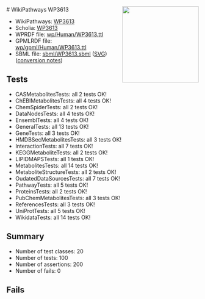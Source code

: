 <img style="float: right; width: 200px" src="../logo.png" />
# WikiPathways WP3613

* WikiPathways: [WP3613](https://identifiers.org/wikipathways:WP3613)
* Scholia: [WP3613](https://scholia.toolforge.org/wikipathways/WP3613)
* WPRDF file: [wp/Human/WP3613.ttl](../wp/Human/WP3613.ttl)
* GPMLRDF file: [wp/gpml/Human/WP3613.ttl](../wp/gpml/Human/WP3613.ttl)
* SBML file: [sbml/WP3613.sbml](../sbml/WP3613.sbml) ([SVG](../sbml/WP3613.svg)) ([conversion notes](../sbml/WP3613.txt))

## Tests
* CASMetabolitesTests: all 2 tests OK!
* ChEBIMetabolitesTests: all 4 tests OK!
* ChemSpiderTests: all 2 tests OK!
* DataNodesTests: all 4 tests OK!
* EnsemblTests: all 4 tests OK!
* GeneralTests: all 13 tests OK!
* GeneTests: all 3 tests OK!
* HMDBSecMetabolitesTests: all 3 tests OK!
* InteractionTests: all 7 tests OK!
* KEGGMetaboliteTests: all 2 tests OK!
* LIPIDMAPSTests: all 1 tests OK!
* MetabolitesTests: all 14 tests OK!
* MetaboliteStructureTests: all 2 tests OK!
* OudatedDataSourcesTests: all 7 tests OK!
* PathwayTests: all 5 tests OK!
* ProteinsTests: all 2 tests OK!
* PubChemMetabolitesTests: all 3 tests OK!
* ReferencesTests: all 3 tests OK!
* UniProtTests: all 5 tests OK!
* WikidataTests: all 14 tests OK!


## Summary

* Number of test classes: 20
* Number of tests: 100
* Number of assertions: 200
* Number of fails: 0

## Fails

